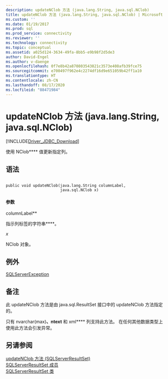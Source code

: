 ```yaml
---
description: updateNClob 方法 (java.lang.String, java.sql.NClob)
title: updateNClob 方法 (java.lang.String, java.sql.NClob) | Microsoft Docs
ms.custom: ''
ms.date: 01/19/2017
ms.prod: sql
ms.prod_service: connectivity
ms.reviewer: ''
ms.technology: connectivity
ms.topic: conceptual
ms.assetid: a025d124-3634-49fa-8bb5-e9b98f2d5de3
author: David-Engel
ms.author: v-daenge
ms.openlocfilehash: 0f7e8b42a870803543821c3573e408afb39fce75
ms.sourcegitcommit: e700497f962e4c2274df16d9e651059b42ff1a10
ms.translationtype: HT
ms.contentlocale: zh-CN
ms.lasthandoff: 08/17/2020
ms.locfileid: "88471984"
---
```

# <a name="updatenclob-method-javalangstring-javasqlnclob"></a>updateNClob 方法 (java.lang.String, java.sql.NClob)
[!INCLUDE[Driver_JDBC_Download](../../../includes/driver_jdbc_download.md)]

  使用 NClob**** 值更新指定列。  
  
## <a name="syntax"></a>语法  
  
```  
  
public void updateNClob(java.lang.String columnLabel,  
                        java.sql.NClob x)  
```  
  
#### <a name="parameters"></a>参数  
 columnLabel**  
  
 指示列标签的字符串****。  
  
 *x*  
  
 NClob 对象。  
  
## <a name="exceptions"></a>例外  
 [SQLServerException](../../../connect/jdbc/reference/sqlserverexception-class.md)  
  
## <a name="remarks"></a>备注  
 此 updateNClob 方法是由 java.sql.ResultSet 接口中的 updateNClob 方法指定的。  
  
 只有 nvarchar(max)****、ntext**** 和 xml**** 列支持此方法。 在任何其他数据类型上使用此方法会引发异常。  
  
## <a name="see-also"></a>另请参阅  
 [updateNClob 方法 (SQLServerResultSet)](../../../connect/jdbc/reference/updatenclob-method-sqlserverresultset.md)   
 [SQLServerResultSet 成员](../../../connect/jdbc/reference/sqlserverresultset-members.md)   
 [SQLServerResultSet 类](../../../connect/jdbc/reference/sqlserverresultset-class.md)  
  
  
